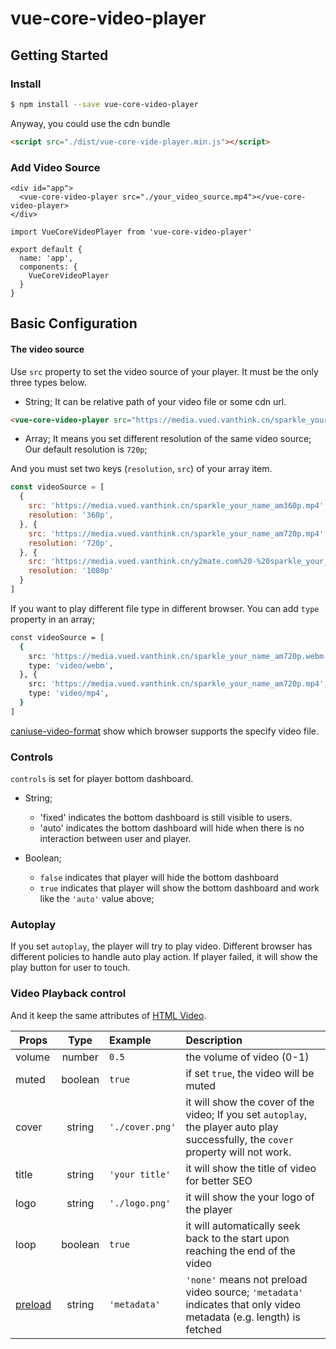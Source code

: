 # vue-core-video-player

## Getting Started

### Install

``` bash
$ npm install --save vue-core-video-player 
```

Anyway, you could use the cdn bundle

``` html
<script src="./dist/vue-core-vide-player.min.js"></script>
```

### Add Video Source

``` vue
<div id="app">
  <vue-core-video-player src="./your_video_source.mp4"></vue-core-video-player>
</div>
```

``` vue
import VueCoreVideoPlayer from 'vue-core-video-player'

export default {
  name: 'app',
  components: {
    VueCoreVideoPlayer
  }
}
```

## Basic Configuration

#### The video source

Use `src` property to set the video source of your player. It must be the only three types below.

+ String; It can be relative path of your video file or some cdn url.

``` html
<vue-core-video-player src="https://media.vued.vanthink.cn/sparkle_your_name_am720p.mp4"></vue-core-video-player>
```
+ Array; It means you set different resolution of the same video source; Our default resolution is `720p`;

And you must set two keys (`resolution`, `src`) of your array item.

``` js
const videoSource = [
  {
    src: 'https://media.vued.vanthink.cn/sparkle_your_name_am360p.mp4',
    resolution: '360p',
  }, {
    src: 'https://media.vued.vanthink.cn/sparkle_your_name_am720p.mp4',
    resolution: '720p',
  }, {
    src: 'https://media.vued.vanthink.cn/y2mate.com%20-%20sparkle_your_name_amv_K_7To_y9IAM_1080p.mp4',
    resolution: '1080p'
  }
]
```
If you want to play different file type in different browser. You can add `type` property in an array;

``` bash
const videoSource = [
  {
    src: 'https://media.vued.vanthink.cn/sparkle_your_name_am720p.webm',
    type: 'video/webm',
  }, {
    src: 'https://media.vued.vanthink.cn/sparkle_your_name_am720p.mp4',
    type: 'video/mp4',
  }
]
```

[caniuse-video-format](https://caniuse.com/#search=video%20format) show which browser supports the specify video file.


### Controls

`controls` is set for player bottom dashboard. 

+ String; 

  + 'fixed' indicates the bottom dashboard is still visible to users. 
  + 'auto' indicates the bottom dashboard will hide when there is no interaction between user and player.

+ Boolean;
  + `false` indicates that player will hide the bottom dashboard
  + `true`  indicates that player will show the bottom dashboard and work like the `'auto'` value above;


### Autoplay

If you set `autoplay`, the player will try to play video. Different browser has different policies to handle auto play action. If player failed, it will show the play button for user to touch.

### Video Playback control

And it keep the same attributes of [HTML Video](https://developer.mozilla.org/en-US/docs/Web/HTML/Element/video).

| Props        | Type         | Example  | Description  |
| ------------- |:-------------:|:----- |:--------------|
| volume     | number | `0.5` | the volume of video (0-1) |
| muted     | boolean | `true` | if set `true`, the video will be muted  |
| cover     | string | `'./cover.png'` | it will show the cover of the video; If you set `autoplay`, the player auto play successfully, the `cover` property will not work.  |
| title     | string | `'your title'` | it will show the title of video for better SEO  |
| logo     | string | `'./logo.png'` | it will show the your logo of the player  |
| loop     | boolean | `true` | it will automatically seek back to the start upon reaching the end of the video  |
| [preload](https://developer.mozilla.org/en-US/docs/Web/HTML/Element/video)   | string | `'metadata'`  | `'none'` means not preload video source; `'metadata'` indicates that only video metadata (e.g. length) is fetched  |
















